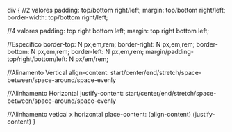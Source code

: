 div {
//2 valores
padding: top/bottom right/left;
margin: top/bottom right/left;
border-width: top/bottom right/left;

//4 valores
padding: top right bottom left;
margin: top right bottom left;

//Específico
border-top: N px,em,rem;
border-right: N px,em,rem;
border-bottom: N px,em,rem;
border-left: N px,em,rem;
margin/padding-top/right/bottom/left: N px/em/rem;

//Alinamento Vertical
align-content: start/center/end/stretch/space-between/space-around/space-evenly

//Alinhamento Horizontal
justify-content: start/center/end/stretch/space-between/space-around/space-evenly

//Alinhamento vetical x horizontal
place-content: (align-content) (justify-content)
}
